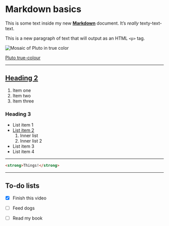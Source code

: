 # Markdown basics

This is some text inside my new **[Markdown](https://daringfireball.net/projects/markdown/)** document. It’s *really* texty-text-text.

This is a new paragraph of text that will output as an HTML `<p>` tag.

![Mosaic of Pluto in true color](https://www.nasa.gov/sites/default/files/thumbnails/image/global-mosaic-of-pluto-in-true-color.jpg)

[Pluto true-colour](https://www.nasa.gov/image-feature/global-mosaic-of-pluto-in-true-color)

---

## [Heading 2](#heading-3)

1. Item one
2. Item two
3. Item three

### Heading 3

- List item 1
- [List item 2](https://duckduckgo.com)
	1. Inner list
	2. Inner list 2
- List item 3
- List item 4

---

```html
<strong>Things!</strong>
```

---

## To-do lists

- [x] Finish this video
- [ ] Feed dogs
- [ ] Read my book




